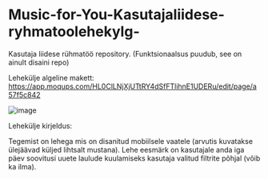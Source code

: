 # Music-for-You-Kasutajaliidese-ryhmatoolehekylg-
Kasutaja liidese rühmatöö repository. (Funktsionaalsus puudub, see on ainult disaini repo)

Lehekülje algeline makett: https://app.moqups.com/HL0ClLNjXjUTtRY4dSfFTlihnE1UDERu/edit/page/a57f5c842

![image](https://github.com/user-attachments/assets/424a19bb-febf-4422-b8b0-c187a8fb0987)


Lehekülje kirjeldus: 

Tegemist on lehega mis on disanitud mobiilsele vaatele (arvutis kuvatakse ülejäävad küljed lihtsalt mustana). Lehe eesmärk on kasutajale anda iga päev soovitusi uuete laulude kuulamiseks kasutaja valitud filtrite põhjal (võib ka ilma). 
